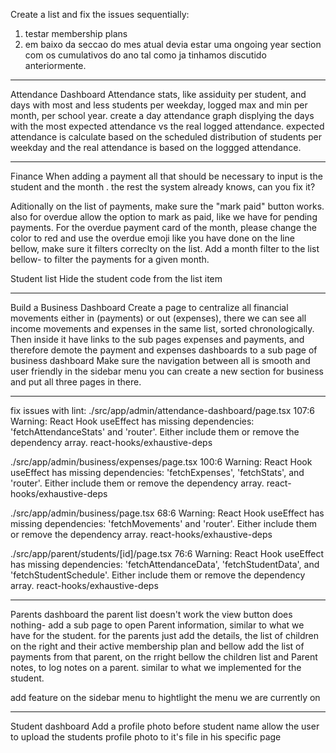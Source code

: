 Create a list and fix the issues sequentially:
1. testar membership plans
2. em baixo da seccao do mes atual devia estar uma ongoing year section com os cumulativos do ano tal como ja tinhamos discutido anteriormente.
---

Attendance Dashboard
Attendance stats, like assiduity per student, and days with most and less students per weekday, logged max and min per month, per school year.
create a day attendance graph displying the days with the most expected attendance vs the real logged attendance.
expected attendance is calculate based on the scheduled distribution of students per weekday and the real attendance is based on the loggged attendance.

---
Finance
When adding a payment all that should be necessary to input is the student and the month . the rest the system already knows, can you fix it?

Aditionally on the list of payments, make sure the "mark paid" button works. also for overdue allow the option to mark as paid, like we have for pending payments.
For the overdue payment card of the month, please change the color to red and use the overdue emoji like you have done on the line bellow, make sure it filters correclty on the list.
Add a month filter to the list bellow- to filter the payments for a given month.

Student list
Hide the student code from the list item

---

Build a Business Dashboard
Create a page to centralize all financial movements either in (payments) or out (expenses), there we can see all income movements and expenses in the same list, sorted chronologically.
Then inside it have links to the sub pages expenses and payments, and therefore demote the payment and expenses dashboards to a sub page of business dashboard
Make sure the navigation between all is smooth and user friendly
in the sidebar menu you can create a new section for business and put all three pages in there.


---

fix issues with lint:
./src/app/admin/attendance-dashboard/page.tsx
107:6  Warning: React Hook useEffect has missing dependencies: 'fetchAttendanceStats' and 'router'. Either include them or remove the dependency array.  react-hooks/exhaustive-deps

./src/app/admin/business/expenses/page.tsx
100:6  Warning: React Hook useEffect has missing dependencies: 'fetchExpenses', 'fetchStats', and 'router'. Either include them or remove the dependency array.  react-hooks/exhaustive-deps

./src/app/admin/business/page.tsx
68:6  Warning: React Hook useEffect has missing dependencies: 'fetchMovements' and 'router'. Either include them or remove the dependency array.  react-hooks/exhaustive-deps

./src/app/parent/students/[id]/page.tsx
76:6  Warning: React Hook useEffect has missing dependencies: 'fetchAttendanceData', 'fetchStudentData', and 'fetchStudentSchedule'. Either include them or remove the dependency array.  react-hooks/exhaustive-deps


---
Parents dashboard
the parent list doesn't work the view button does nothing- add a sub page to open Parent information, similar to what we have for the student.
for the parents just add the details, the list of children on the right and their active membership plan and bellow add the list of payments from that parent, on the rright bellow the children list and Parent notes, to log notes on a parent. similar to what we implemented for the student.

add feature on the sidebar menu to hightlight the menu we are currently on

---
Student dashboard
Add a profile photo before student name
allow the user to upload the students profile photo to it's file in his specific page
